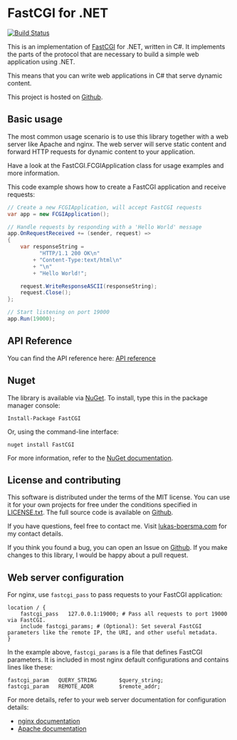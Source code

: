 # FastCGI for .NET

[![Build Status](https://travis-ci.org/LukasBoersma/FastCGI.svg)](https://travis-ci.org/LukasBoersma/FastCGI)

This is an implementation of [FastCGI](http://www.fastcgi.com/devkit/doc/fcgi-spec.html) for .NET, written in C#. It implements the parts of the protocol that are necessary to build a simple web application using .NET.

This means that you can write web applications in C# that serve dynamic content.

This project is hosted on [Github](https://github.com/LukasBoersma/FastCGI).

## Basic usage

The most common usage scenario is to use this library together with a web server like Apache and nginx. The web server will serve static content and forward HTTP requests for dynamic content to your application.

Have a look at the FastCGI.FCGIApplication class for usage examples and more information.

This code example shows how to create a FastCGI application and receive requests:

```csharp
// Create a new FCGIApplication, will accept FastCGI requests
var app = new FCGIApplication();

// Handle requests by responding with a 'Hello World' message
app.OnRequestReceived += (sender, request) =>
{
    var responseString =
          "HTTP/1.1 200 OK\n"
        + "Content-Type:text/html\n"
        + "\n"
        + "Hello World!";

    request.WriteResponseASCII(responseString);
    request.Close();
};

// Start listening on port 19000
app.Run(19000);
```

## API Reference

You can find the API reference here: [API reference](api_reference.md)

## Nuget

The library is available via [NuGet](https://www.nuget.org/packages/FastCGI/). To install, type this in the package manager console:

```no-highlight
Install-Package FastCGI
```

Or, using the command-line interface:

```no-highlight
nuget install FastCGI
```

For more information, refer to the [NuGet documentation](https://docs.nuget.org/consume).

## License and contributing

This software is distributed under the terms of the MIT license.
You can use it for your own projects for free under the conditions specified in [LICENSE.txt](https://raw.githubusercontent.com/LukasBoersma/FastCGI/master/LICENSE.txt).
The full source code is available on [Github](https://github.com/LukasBoersma/FastCGI).

If you have questions, feel free to contact me. Visit [lukas-boersma.com](https://lukas-boersma.com) for my contact details.

If you think you found a bug, you can open an Issue on [Github](https://github.com/LukasBoersma/FastCGI). If you make changes to this library, I would be happy about a pull request.

## Web server configuration

For nginx, use `fastcgi_pass` to pass requests to your FastCGI application:

    location / {
        fastcgi_pass   127.0.0.1:19000; # Pass all requests to port 19000 via FastCGI.
        include fastcgi_params; # (Optional): Set several FastCGI parameters like the remote IP, the URI, and other useful metadata.
    }

In the example above, `fastcgi_params` is a file that defines FastCGI parameters. It is included in most nginx default configurations and contains lines like these:

    fastcgi_param   QUERY_STRING       $query_string;
    fastcgi_param   REMOTE_ADDR        $remote_addr;

For more details, refer to your web server documentation for configuration details:

 * [nginx documentation](http://nginx.org/en/docs/http/ngx_http_fastcgi_module.html)
 * [Apache documentation](http://httpd.apache.org/mod_fcgid/mod/mod_fcgid.html)
